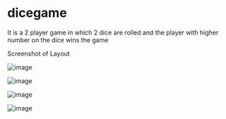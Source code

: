 # dicegame
It is a 2 player game in which 2 dice are rolled and the player with higher number on the dice wins the game

Screenshot of Layout

![image](https://user-images.githubusercontent.com/81105350/122643239-5a60ed80-d12c-11eb-8934-c819793d62c9.png)

![image](https://user-images.githubusercontent.com/81105350/127037032-672ac387-36a3-4cda-ba99-87685c9773e2.png)

![image](https://user-images.githubusercontent.com/81105350/127037086-d13ded4a-0d7a-4f72-949e-48dd4554e050.png)
 
![image](https://user-images.githubusercontent.com/81105350/127037111-bad98652-f036-466c-bf65-4bb107c9ad19.png)
 
 
 
